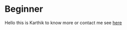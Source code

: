 # Beginner
Hello this is Karthik to know more or contact me see [here](https://phoenix1192.github.io/Beginner/)

